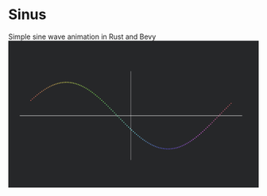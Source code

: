 # Sinus

Simple sine wave animation in Rust and Bevy
![sinus.png](https://github.com/void4main/sinus/blob/master/sinus.png)